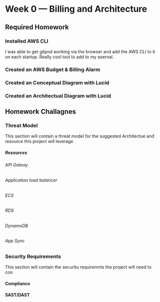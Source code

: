# Week 0 — Billing and Architecture


## Required Homework


### Installed AWS CLI
I was able to get gitpod working via the browser and add the AWS CLI to it on each startup. Really cool tool to add to my asernal. 

### Created an AWS Budget & Billing Alarm

### Created an Conceptual Diagram with Lucid

### Created an Architectual Diagram with Lucid

## Homework Challagnes

### Threat Model
This section will contain a threat model for the suggested Architectue and resource this project will leverage

##### Resources
###### API Gateay
###### Application load balancer
###### ECS 
###### RDS 
###### DynamoDB
###### App Sync

### Security Requirements
This section will contain the securitu requiremnts the project will need to con


#### Compliance


#### SAST/DAST